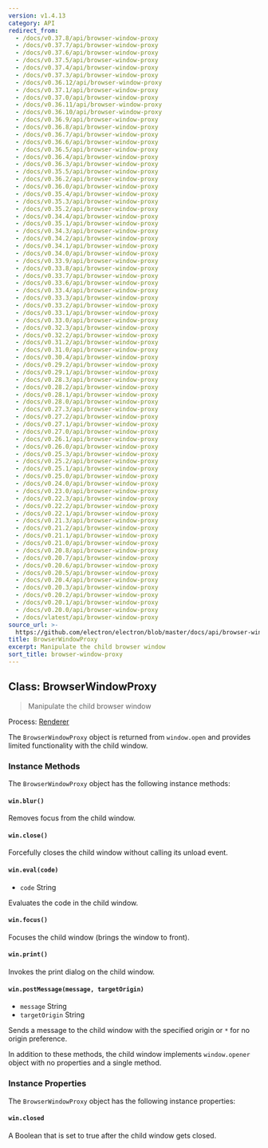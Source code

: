 ```yaml
---
version: v1.4.13
category: API
redirect_from:
  - /docs/v0.37.8/api/browser-window-proxy
  - /docs/v0.37.7/api/browser-window-proxy
  - /docs/v0.37.6/api/browser-window-proxy
  - /docs/v0.37.5/api/browser-window-proxy
  - /docs/v0.37.4/api/browser-window-proxy
  - /docs/v0.37.3/api/browser-window-proxy
  - /docs/v0.36.12/api/browser-window-proxy
  - /docs/v0.37.1/api/browser-window-proxy
  - /docs/v0.37.0/api/browser-window-proxy
  - /docs/v0.36.11/api/browser-window-proxy
  - /docs/v0.36.10/api/browser-window-proxy
  - /docs/v0.36.9/api/browser-window-proxy
  - /docs/v0.36.8/api/browser-window-proxy
  - /docs/v0.36.7/api/browser-window-proxy
  - /docs/v0.36.6/api/browser-window-proxy
  - /docs/v0.36.5/api/browser-window-proxy
  - /docs/v0.36.4/api/browser-window-proxy
  - /docs/v0.36.3/api/browser-window-proxy
  - /docs/v0.35.5/api/browser-window-proxy
  - /docs/v0.36.2/api/browser-window-proxy
  - /docs/v0.36.0/api/browser-window-proxy
  - /docs/v0.35.4/api/browser-window-proxy
  - /docs/v0.35.3/api/browser-window-proxy
  - /docs/v0.35.2/api/browser-window-proxy
  - /docs/v0.34.4/api/browser-window-proxy
  - /docs/v0.35.1/api/browser-window-proxy
  - /docs/v0.34.3/api/browser-window-proxy
  - /docs/v0.34.2/api/browser-window-proxy
  - /docs/v0.34.1/api/browser-window-proxy
  - /docs/v0.34.0/api/browser-window-proxy
  - /docs/v0.33.9/api/browser-window-proxy
  - /docs/v0.33.8/api/browser-window-proxy
  - /docs/v0.33.7/api/browser-window-proxy
  - /docs/v0.33.6/api/browser-window-proxy
  - /docs/v0.33.4/api/browser-window-proxy
  - /docs/v0.33.3/api/browser-window-proxy
  - /docs/v0.33.2/api/browser-window-proxy
  - /docs/v0.33.1/api/browser-window-proxy
  - /docs/v0.33.0/api/browser-window-proxy
  - /docs/v0.32.3/api/browser-window-proxy
  - /docs/v0.32.2/api/browser-window-proxy
  - /docs/v0.31.2/api/browser-window-proxy
  - /docs/v0.31.0/api/browser-window-proxy
  - /docs/v0.30.4/api/browser-window-proxy
  - /docs/v0.29.2/api/browser-window-proxy
  - /docs/v0.29.1/api/browser-window-proxy
  - /docs/v0.28.3/api/browser-window-proxy
  - /docs/v0.28.2/api/browser-window-proxy
  - /docs/v0.28.1/api/browser-window-proxy
  - /docs/v0.28.0/api/browser-window-proxy
  - /docs/v0.27.3/api/browser-window-proxy
  - /docs/v0.27.2/api/browser-window-proxy
  - /docs/v0.27.1/api/browser-window-proxy
  - /docs/v0.27.0/api/browser-window-proxy
  - /docs/v0.26.1/api/browser-window-proxy
  - /docs/v0.26.0/api/browser-window-proxy
  - /docs/v0.25.3/api/browser-window-proxy
  - /docs/v0.25.2/api/browser-window-proxy
  - /docs/v0.25.1/api/browser-window-proxy
  - /docs/v0.25.0/api/browser-window-proxy
  - /docs/v0.24.0/api/browser-window-proxy
  - /docs/v0.23.0/api/browser-window-proxy
  - /docs/v0.22.3/api/browser-window-proxy
  - /docs/v0.22.2/api/browser-window-proxy
  - /docs/v0.22.1/api/browser-window-proxy
  - /docs/v0.21.3/api/browser-window-proxy
  - /docs/v0.21.2/api/browser-window-proxy
  - /docs/v0.21.1/api/browser-window-proxy
  - /docs/v0.21.0/api/browser-window-proxy
  - /docs/v0.20.8/api/browser-window-proxy
  - /docs/v0.20.7/api/browser-window-proxy
  - /docs/v0.20.6/api/browser-window-proxy
  - /docs/v0.20.5/api/browser-window-proxy
  - /docs/v0.20.4/api/browser-window-proxy
  - /docs/v0.20.3/api/browser-window-proxy
  - /docs/v0.20.2/api/browser-window-proxy
  - /docs/v0.20.1/api/browser-window-proxy
  - /docs/v0.20.0/api/browser-window-proxy
  - /docs/vlatest/api/browser-window-proxy
source_url: >-
  https://github.com/electron/electron/blob/master/docs/api/browser-window-proxy.md
title: BrowserWindowProxy
excerpt: Manipulate the child browser window
sort_title: browser-window-proxy
---
```

## Class: BrowserWindowProxy

> Manipulate the child browser window

Process: [Renderer]({{site.baseurl}}/docs/tutorial/quick-start#renderer-process)

The `BrowserWindowProxy` object is returned from `window.open` and provides limited functionality with the child window.

### Instance Methods

The `BrowserWindowProxy` object has the following instance methods:

#### `win.blur()`

Removes focus from the child window.

#### `win.close()`

Forcefully closes the child window without calling its unload event.

#### `win.eval(code)`

*   `code` String

Evaluates the code in the child window.

#### `win.focus()`

Focuses the child window (brings the window to front).

#### `win.print()`

Invokes the print dialog on the child window.

#### `win.postMessage(message, targetOrigin)`

*   `message` String
*   `targetOrigin` String

Sends a message to the child window with the specified origin or `*` for no origin preference.

In addition to these methods, the child window implements `window.opener` object with no properties and a single method.

### Instance Properties

The `BrowserWindowProxy` object has the following instance properties:

#### `win.closed`

A Boolean that is set to true after the child window gets closed.
